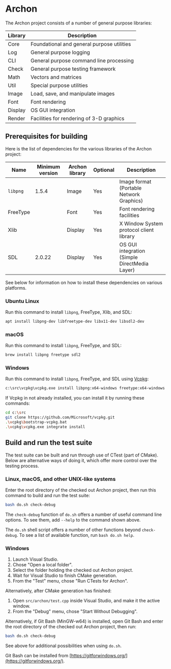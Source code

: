 # Archon

The Archon project consists of a number of general purpose libraries:

  | Library | Description
  |---------|--------------------------------------------
  | Core    | Foundational and general purpose utilities
  | Log     | General purpose logging
  | CLI     | General purpose command line processing
  | Check   | General purpose testing framework
  | Math    | Vectors and matrices
  | Util    | Special purpose utilities
  | Image   | Load, save, and manipulate images
  | Font    | Font rendering
  | Display | OS GUI integration
  | Render  | Facilities for rendering of 3-D graphics


## Prerequisites for building

Here is the list of dependencies for the various libraries of the Archon project:

  | Name     | Minimum version | Archon library | Optional | Description
  |----------|-----------------|----------------|----------|-----------------------------------------------
  | `libpng` | 1.5.4           | Image          | Yes      | Image format (Portable Network Graphics)
  | FreeType |                 | Font           | Yes      | Font rendering facilities
  | Xlib     |                 | Display        | Yes      | X Window System protocol client library
  | SDL      | 2.0.22          | Display        | Yes      | OS GUI integration (Simple DirectMedia Layer)

See below for information on how to install these dependencies on various platforms.

### Ubuntu Linux

Run this command to install `libpng`, FreeType, Xlib, and SDL:

```sh
apt install libpng-dev libfreetype-dev libx11-dev libsdl2-dev
```

### macOS

Run this command to install `libpng`, FreeType, and SDL:

```sh
brew install libpng freetype sdl2
```

### Windows

Run this command to install `libpng`, FreeType, and SDL using [Vcpkg][vcpkg]:


```sh
c:\src\vcpkg\vcpkg.exe install libpng:x64-windows freetype:x64-windows sdl2:x64-windows
```

If Vcpkg in not already installed, you can install it by running these commands:

```sh
cd c:\src
git clone https://github.com/Microsoft/vcpkg.git
.\vcpkg\bootstrap-vcpkg.bat
.\vcpkg\vcpkg.exe integrate install
```

[vcpkg]: https://github.com/Microsoft/vcpkg


## Build and run the test suite

The test suite can be built and run through use of CTest (part of CMake). Below are
alternative ways of doing it, which offer more control over the testing process.

### Linux, macOS, and other UNIX-like systems

Enter the root directory of the checked out Archon project, then run this command to build
and run the test suite:

```sh
bash do.sh check-debug
```

The `check-debug` function of `do.sh` offers a number of useful command line options. To see
them, add `--help` to the command shown above.

The `do.sh` shell script offers a number of other functions beyond `check-debug`. To see a
list of available function, run `bash do.sh help`.

### Windows

1. Launch Visual Studio.
2. Chose "Open a local folder".
3. Select the folder holding the checked out Archon project.
4. Wait for Visual Studio to finish CMake generation.
5. From the "Test" menu, chose "Run CTests for Archon".

Alternatively, after CMake generation has finished:
1. Open `src/archon/test.cpp` inside Visual Studio, and make it the active window.
2. From the "Debug" menu, chose "Start Without Debugging".

Alternatively, if Git Bash (MinGW-w64) is installed, open Git Bash and enter the root directory of
the checked out Archon project, then run:

```sh
bash do.sh check-debug
```

See above for additional possibilities when using `do.sh`.

Git Bash can be installed from [https://gitforwindows.org/](https://gitforwindows.org/).
